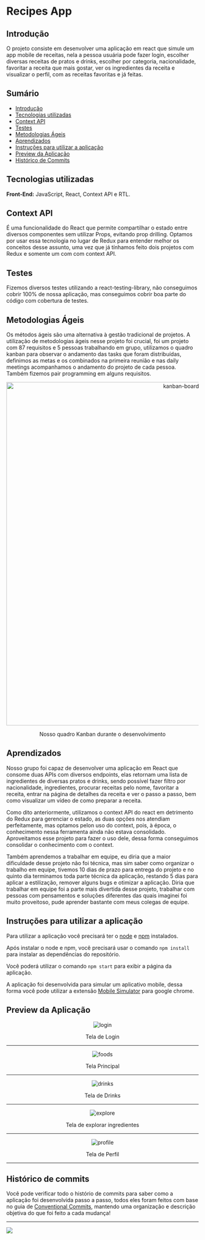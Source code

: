 # Recipes App

## Introdução

O projeto consiste em desenvolver uma aplicação em react que simule um app mobile de receitas, nela a pessoa usuária pode fazer login, escolher diversas receitas de pratos e drinks, escolher por categoria, nacionalidade, favoritar a receita que mais gostar, ver os ingredientes da receita e visualizar o perfil, com as receitas favoritas e já feitas. 

## Sumário

- [Introdução](#introdução)
- [Tecnologias utilizadas](#tecnologias-utilizadas)
- [Context API](#context-api)
- [Testes](#testes)
- [Metodologias Ágeis](#metodologias-ágeis)
- [Aprendizados](#aprendizados)
- [Instruções para utilizar a aplicação](#instruções-para-utilizar-a-aplicação)
- [Preview da Aplicação](#preview-da-aplicação)
- [Histórico de Commits](#histórico-de-commits)

## Tecnologias utilizadas

**Front-End:** JavaScript, React, Context API e RTL.

## Context API

É uma funcionalidade do React que permite compartilhar o estado entre diversos componentes sem utilizar Props, evitando prop drilling. Optamos por usar essa tecnologia no lugar de Redux para entender melhor os conceitos desse assunto, uma vez que já tínhamos feito dois projetos com Redux e somente um com com context API.

## Testes

Fizemos diversos testes utilizando a react-testing-library, não conseguimos cobrir 100% de nossa aplicação, mas conseguimos cobrir boa parte do código com cobertura de testes.

## Metodologias Ágeis

Os métodos ágeis são uma alternativa à gestão tradicional de projetos. A utilização de metodologias ágeis nesse projeto foi crucial, foi um projeto com 87 requisitos e 5 pessoas trabalhando em grupo, utilizamos o quadro kanban para observar o andamento das tasks que foram distribuídas, definimos as metas e os combinados na primeira reunião e nas daily meetings acompanhamos o andamento do projeto de cada pessoa. Também fizemos pair programming em alguns requisitos.

<p align="center">
<img src="./samples/kanban.png" alt="kanban-board" width="900"/>
</p>
<p align="center">
Nosso quadro Kanban durante o desenvolvimento
</p>

## Aprendizados

Nosso grupo foi capaz de desenvolver uma aplicação em React que consome duas APIs com diversos endpoints, elas retornam uma lista de ingredientes de diversas pratos e drinks, sendo possível fazer filtro por nacionalidade, ingredientes, procurar receitas pelo nome, favoritar a receita, entrar na página de detalhes da receita e ver o passo a passo, bem como visualizar um vídeo de como preparar a receita.

Como dito anteriormente, utilizamos o context API do react em detrimento do Redux para gerenciar o estado, as duas opções nos atendiam perfeitamente, mas optamos pelon uso do context, pois, à época, o conhecimento nessa ferramenta ainda não estava consolidado. Aproveitamos esse projeto para fazer o uso dele, dessa forma conseguimos consolidar o conhecimento com o context.

Também aprendemos a trabalhar em equipe, eu diria que a maior dificuldade desse projeto não foi técnica, mas sim saber como organizar o trabalho em equipe, tivemos 10 dias de prazo para entrega do projeto e no quinto dia terminamos toda parte técnica da aplicação, restando 5 dias para aplicar a estilização, remover alguns bugs e otimizar a aplicação. Diria que trabalhar em equipe foi a parte mais divertida desse projeto, trabalhar com pessoas com pensamentos e soluções diferentes das quais imaginei foi muito proveitoso, pude aprender bastante com meus colegas de equipe.

## Instruções para utilizar a aplicação

Para utilizar a aplicação você precisará ter o [node](https://nodejs.org/en/download/) e [npm](https://docs.npmjs.com/downloading-and-installing-node-js-and-npm) instalados.

Após instalar o node e npm, você precisará usar o comando `npm install` para instalar as dependências do repositório.

Você poderá utilizar o comando `npm start` para exibir a página da aplicação.

A aplicação foi desenvolvida para simular um aplicativo mobile, dessa forma você pode utilizar a extensão [Mobile Simulator](https://chrome.google.com/webstore/detail/mobile-simulator-responsi/ckejmhbmlajgoklhgbapkiccekfoccmk) para google chrome. 

## Preview da Aplicação

<p align="center">
<img src="./samples/login.png" alt="login"/>
</p>
<p align="center">
Tela de Login
</p>
<hr />

<p align="center">
<img src="./samples/telafoods.png" alt="foods"/>
</p>
<p align="center">
Tela Principal
</p>
<hr />

<p align="center">
<img src="./samples/teladrinks.png" alt="drinks"/>
</p>
<p align="center">
Tela de Drinks
</p>
<hr />

<p align="center">
<img src="./samples/exploreingredients.png" alt="explore"/>
</p>
<p align="center">
Tela de explorar ingredientes
</p>
<hr />

<p align="center">
<img src="./samples/profile.png" alt="profile"/>
</p>
<p align="center">
Tela de Perfil
</p>
<hr />

## Histórico de commits

Você pode verificar todo o histório de commits para saber como a aplicação foi desenvolvida passo a passo, todos eles foram feitos com base no guia de [Conventional Commits](https://www.conventionalcommits.org/en/v1.0.0/), mantendo uma organização e descrição objetiva do que foi feito a cada mudança!
***
  <a href="https://www.linkedin.com/in/vtorvieira/">
    <img src="https://img.shields.io/badge/LinkedIn-0077B5?style=for-the-badge&logo=linkedin&logoColor=white" />
  </a>
